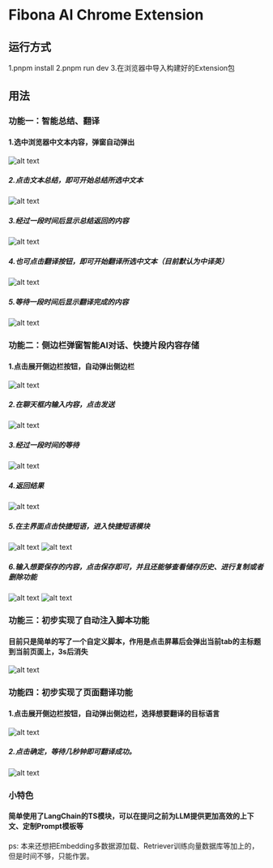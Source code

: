 # Fibona AI Chrome Extension

## 运行方式

  1.pnpm install
  2.pnpm run dev
  3.在浏览器中导入构建好的Extension包

## 用法

### 功能一：智能总结、翻译

#### 1.选中浏览器中文本内容，弹窗自动弹出

![alt text](88445f27ec3e0463d2ebde59b6f54a0.png)

##### 2.点击文本总结，即可开始总结所选中文本

![alt text](image.png)

##### 3.经过一段时间后显示总结返回的内容

![alt text](9c0b485c77f74f1747b456c8d12fe64.png)

##### 4.也可点击翻译按钮，即可开始翻译所选中文本（目前默认为中译英）

![alt text](e5d9e3383d94e848c1ece870396f97e-1.png)

##### 5.等待一段时间后显示翻译完成的内容

![alt text](998bc1e4a576a09905c1f8ee4d1c499.png)

### 功能二：侧边栏弹窗智能AI对话、快捷片段内容存储

#### 1.点击展开侧边栏按钮，自动弹出侧边栏

![alt text](a3ffab67f4bcccf7ad8b02642a776f7.png)

##### 2.在聊天框内输入内容，点击发送

![alt text](3b3895909e4eac6a298ff63fc105b41.png)

##### 3.经过一段时间的等待

![alt text](748ce2832833453fbedc46b1bab70c7.png)

##### 4.返回结果

![alt text](28364a6c43225b1fa2ca1df31ccbe7f.png)

##### 5.在主界面点击快捷短语，进入快捷短语模块

![alt text](f4ffef72c8685b7a2577ec81ef62780.png)
![alt text](image-1.png)

##### 6.输入想要保存的内容，点击保存即可，并且还能够查看储存历史、进行复制或者删除功能

![alt text](image-2.png)
![alt text](887f4311a5f3f5e9c7088f23e3ac4c1.png)

### 功能三：初步实现了自动注入脚本功能

#### 目前只是简单的写了一个自定义脚本，作用是点击屏幕后会弹出当前tab的主标题到当前页面上，3s后消失

![alt text](1c3332c0588e8fe4aa0e5f433595cc7.png)

### 功能四：初步实现了页面翻译功能

#### 1.点击展开侧边栏按钮，自动弹出侧边栏，选择想要翻译的目标语言

![alt text](image-3.png)

##### 2.点击确定，等待几秒钟即可翻译成功。

![alt text](image-4.png)

### 小特色

#### 简单使用了LangChain的TS模块，可以在提问之前为LLM提供更加高效的上下文、定制Prompt模板等

ps: 本来还想把Embedding多数据源加载、Retriever训练向量数据库等加上的，但是时间不够，只能作罢。
